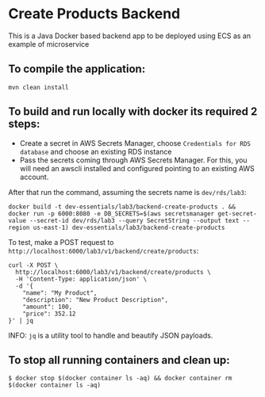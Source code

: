 # Create Products Backend

This is a Java Docker based backend app to be deployed using ECS as an example of microservice

## To compile the application:

```
mvn clean install
```

## To build and run locally  with docker its required 2 steps:

* Create a secret in AWS Secrets Manager, choose `Credentials for RDS database` and choose an existing RDS instance
* Pass the secrets coming through AWS Secrets Manager. For this, you will need an awscli installed and configured
    pointing to an existing AWS account.

After that run the command, assuming the secrets name is `dev/rds/lab3`:

```
docker build -t dev-essentials/lab3/backend-create-products . && docker run -p 6000:8080 -e DB_SECRETS=$(aws secretsmanager get-secret-value --secret-id dev/rds/lab3 --query SecretString --output text --region us-east-1) dev-essentials/lab3/backend-create-products
```

To test, make a POST request to `http://localhost:6000/lab3/v1/backend/create/products`:

```
curl -X POST \
  http://localhost:6000/lab3/v1/backend/create/products \
  -H 'Content-Type: application/json' \
  -d '{
	"name": "My Product",
	"description": "New Product Description",
	"amount": 100,
	"price": 352.12
}' | jq
```

INFO: `jq` is a utility tool to handle and beautify JSON payloads.

## To stop all running containers and clean up:

```
$ docker stop $(docker container ls -aq) && docker container rm $(docker container ls -aq)
```
